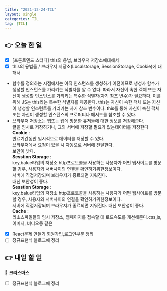 ```yaml
---
title: "2021-12-24-TIL"
layout: single
categories: TIL
tag: [TIL]
---
```


## 👉 오늘 한 일

- [x]  [프론트엔드 스터디] this의 용법, 브라우저 저장소에대해서
- [x]  this의 용법들 / 브라우저 저장소(Localstorage, SessionStorage, Cookie)에 대해서
  - 함수를 정의하는 시점에서는 아직 인스턴스를 생성하기 이전이므로 생성자 함수가 생성할 인스턴스를 가리키는 식별자를 알 수 없다. 따라서 자신이 속한 객체 또는 자신이 생성할 인스턴스를 가리키는 특수한 식별자(자기 참조 변수)가 필요하다. 이를 위해 JS는 this라는 특수한 식별자를 제공한다.
    this는 자신이 속한 객체 또는 자신이 생성할 인스턴트를 가리키는 자기 참조 변수이다.
    this를 통해 자신이 속한 객체 또는 자신이 생성할 인스턴스의 프로퍼티나 메서드를 참조할 수 있다.
  - 브라우저 저장소는 앱또는 웹에 방문한 유저들에 대한 정보를 저장해준다.<br />
    글을 임시로 저장하거나, 그외 서버에 저장할 필요가 없는데이터를 저장한다<br />
    **Cookie** : <br />
    만료기간동안 일시적으로 데이터를 저장할 수 있다. <br />
    브라우저에서 요청이 있을 시 자동으로 서버에 전달한다. <br />
    보안이 낮다.<br />
    **Sesstion Storage** : <br />
    key,balue타입의 저장소
    http프로토콜을 사용하는 사용자가 어떤 웹사이트를 방문할 경우, 사용자와 서버사이의 연결을 확인하기위한정보이다. <br /> 서버에 직접저장되며
    브라우저가 종료되면 지워진다. <br />
    대신 보안성이 좋다.<br />
    **Sesstion Storage** : <br />
    key,balue타입의 저장소
    http프로토콜을 사용하는 사용자가 어떤 웹사이트를 방문할 경우, 사용자와 서버사이의 연결을 확인하기위한정보이다.<br />  서버에 직접저장되며
    브라우저가 종료되면 지워진다. 
    대신 보안성이 좋다.<br />
    **Cache** :<br />
    리소스파일들의 임시 저장소, 웹페이지를 접속할 대 로드속도를 개선해준다.css,js, 이미지, 비디오등 같은
- [x]  React문제 만들기 회원가입,로그인부분 정리
- [ ]  정규표현식 블로그에 정리

## 👉 내일 할 일

🎅 **크리스마스**

- [ ]  정규표현식 블로그에 정리

<br /><br /><br /><br />
